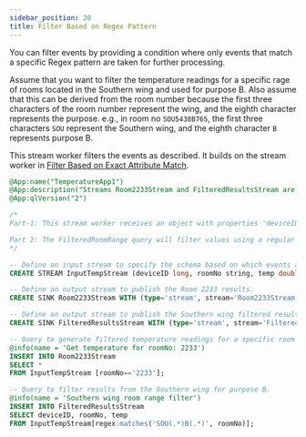```yaml
---
sidebar_position: 20
title: Filter Based on Regex Pattern
---
```


You can filter events by providing a condition where only events that match a specific Regex pattern are taken for further processing.

Assume that you want to filter the temperature readings for a specific rage of rooms located in the Southern wing and used for purpose B. Also assume that this can be derived from the room number because the first three characters of the room number represent the wing, and the eighth character represents the purpose. e.g., in room no `SOU5438B765`, the first three characters `SOU` represent the Southern wing, and the eighth character `B` represents purpose B.

This stream worker filters the events as described. It builds on the stream worker in [Filter Based on Exact Attribute Match](filter-match-attribute).

```sql
@App:name("TemperatureApp1")
@App:description("Streams Room2233Stream and FilteredResultsStream are waiting for results from queries 'Get temperature for roomNo: 2233' and 'Southern wing room range filter'")
@App:qlVersion("2")

/*
Part-1: This stream worker receives an object with properties 'deviceID', 'roomNo', and 'temp' in InputTempStream. If the roomNo is '2233', the query will send the object to Room2233Stream 

Part 2: The FilteredRoomRange query will filter values using a regular expression. In this case, any roomNo starting with 'SOU' with some random characters plus a 'B' plus some random character will match the pattern, and the object that matches that expression will be sent to 'FilteredResultsStream'
*/

-- Define an input stream to specify the schema based on which events are selected.
CREATE STREAM InputTempStream (deviceID long, roomNo string, temp double);

-- Define an output stream to publish the Room 2233 results.
CREATE SINK Room2233Stream WITH (type='stream', stream='Room2233Stream', map.type='json') (deviceID long, roomNo string, temp double);

-- Define an output stream to publish the Southern wing filtered results.
CREATE SINK FilteredResultsStream WITH (type='stream', stream='FilteredResultsStream', map.type='json') (deviceID long, roomNo string, temp double);

-- Query to generate filtered temperature readings for a specific room number (e.g., room no `2233`).
@info(name = 'Get temperature for roomNo: 2233')
INSERT INTO Room2233Stream
SELECT *
FROM InputTempStream [roomNo=='2233'];

-- Query to filter results from the Southern wing for purpose B.
@info(name = 'Southern wing room range filter')
INSERT INTO FilteredResultsStream
SELECT deviceID, roomNo, temp
FROM InputTempStream[regex:matches('SOU(.*)B(.*)', roomNo)];
```
